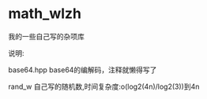 # math_wlzh
我的一些自己写的杂项库

说明:

base64.hpp   base64的编解码，注释就懒得写了

rand_w    自己写的随机数,时间复杂度:o(log2(4n)/log2(3))到4n
